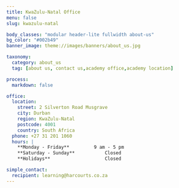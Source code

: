 ```yaml
---
title: KwaZulu-Natal Office
menu: false
slug: kwazulu-natal

body_classes: "modular header-lite fullwidth about-us"
bg_color: "#002b49"
banner_image: theme://images/banners/about_us.jpg

taxonomy:
  category: about_us
  tag: [about us, contact us,academy office,academy location]

process:
  markdown: false

office:
  location:
    street: 2 Silverton Road Musgrave
    city: Durban
    region: KwaZulu-Natal
    postcode: 4001
    country: South Africa
  phone: +27 31 201 1060
  hours: |
    **Monday - Friday**			9 am - 5 pm  
    **Saturday - Sunday**			Closed  
    **Holidays**					Closed

simple_contact:
  recipient: learning@harcourts.co.za
---
```

